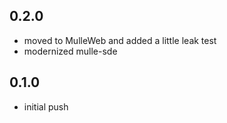 ## 0.2.0

* moved to MulleWeb and added a little leak test
* modernized mulle-sde

## 0.1.0

* initial push
